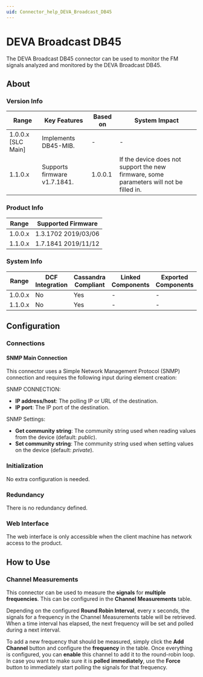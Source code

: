 ```yaml
---
uid: Connector_help_DEVA_Broadcast_DB45
---
```


# DEVA Broadcast DB45

The DEVA Broadcast DB45 connector can be used to monitor the FM signals analyzed and monitored by the DEVA Broadcast DB45.

## About

### Version Info

| **Range**            | **Key Features**             | **Based on** | **System Impact**                                                                       |
|----------------------|------------------------------|--------------|-----------------------------------------------------------------------------------------|
| 1.0.0.x \[SLC Main\] | Implements DB45-MIB.         | \-           | \-                                                                                      |
| 1.1.0.x              | Supports firmware v1.7.1841. | 1.0.0.1      | If the device does not support the new firmware, some parameters will not be filled in. |

### Product Info

| Range     | Supported Firmware     |
|-----------|------------------------|
| 1.0.0.x   | 1.3.1702 2019/03/06    |
| 1.1.0.x   | 1.7.1841 2019/11/12    |

### System Info

| Range     | DCF Integration     | Cassandra Compliant     | Linked Components     | Exported Components     |
|-----------|---------------------|-------------------------|-----------------------|-------------------------|
| 1.0.0.x   | No                  | Yes                     | \-                    | \-                      |
| 1.1.0.x   | No                  | Yes                     | \-                    | \-                      |

## Configuration

### Connections

#### SNMP Main Connection

This connector uses a Simple Network Management Protocol (SNMP) connection and requires the following input during element creation:

SNMP CONNECTION:

- **IP address/host**: The polling IP or URL of the destination.
- **IP port**: The IP port of the destination.

SNMP Settings:

- **Get community string**: The community string used when reading values from the device (default: *public*).
- **Set community string**: The community string used when setting values on the device (default: *private*).

### Initialization

No extra configuration is needed.

### Redundancy

There is no redundancy defined.

### Web Interface

The web interface is only accessible when the client machine has network access to the product.

## How to Use

### Channel Measurements

This connector can be used to measure the **signals** for **multiple frequencies**. This can be configured in the **Channel Measurements** table.

Depending on the configured **Round Robin Interval**, every x seconds, the signals for a frequency in the Channel Measurements table will be retrieved. When a time interval has elapsed, the next frequency will be set and polled during a next interval.

To add a new frequency that should be measured, simply click the **Add Channel** button and configure the **frequency** in the table. Once everything is configured, you can **enable** this channel to add it to the round-robin loop.
In case you want to make sure it is **polled** **immediately**, use the **Force** button to immediately start polling the signals for that frequency.
